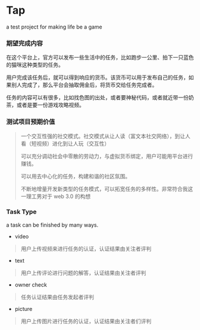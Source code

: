 # Tap

a test project for making life be a game

### 期望完成内容

在这个平台上，官方可以发布一些生活中的任务，比如跑步一公里、拍下一只蓝色的猫咪这种类型的任务。

用户完成该任务后，就可以得到响应的货币。该货币可以用于发布自己的任务，如果别人完成了，那么平台会抽取佣金后，将货币交给任务完成者。

任务的内容可以有很多，比如找色图的出处，或者要神秘代码，或者就近带一份奶茶，或者是要一份游戏攻略视频。

### 测试项目预期价值

> 一个交互性强的社交模式。社交模式从让人读（富文本社交网络），到让人看（短视频）进化到让人玩（交互性）
>
> 可以充分调动社会中零散的劳动力，与虚拟货币绑定，用户可能用平台进行赚钱。
>
> 可以用去中心化的任务，构建和谐的社区氛围。
>
> 不断地增量开发新类型的任务模式，可以拓宽任务的多样性。非常符合我这一理工男对于 web 3.0 的构想

### Task Type

a task can be finished by many ways.

- video

> 用户上传视频来进行任务的认证，认证结果由关注者评判

- text

> 用户上传评论进行问题的解答，认证结果由关注者评判

- owner check

> 任务认证结果由任务发起者评判

- picture

> 用户上传图片进行任务的认证，认证结果由关注者们评判

